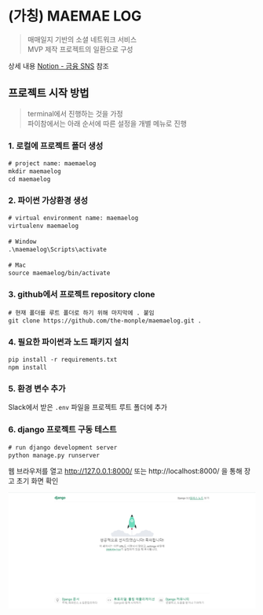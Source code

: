 # (가칭) MAEMAE LOG
> 매매일지 기반의 소셜 네트워크 서비스<br />
> MVP 제작 프로젝트의 일환으로 구성

상세 내용 [Notion - 금융 SNS](https://www.notion.so/efete/SNS-59545958efd14e3cb48d2d7c2ad17691) 참조

## 프로젝트 시작 방법
> terminal에서 진행하는 것을 가정<br />
> 파이참에서는 아래 순서에 따른 설정을 개별 메뉴로 진행
### 1. 로컬에 프로젝트 폴더 생성
```shell
# project name: maemaelog
mkdir maemaelog
cd maemaelog
```
### 2. 파이썬 가상환경 생성
```shell
# virtual environment name: maemaelog
virtualenv maemaelog

# Window
.\maemaelog\Scripts\activate

# Mac
source maemaelog/bin/activate
```

### 3. github에서 프로젝트 repository clone
```shell
# 현재 폴더를 루트 폴더로 하기 위해 마지막에 . 붙임
git clone https://github.com/the-monple/maemaelog.git .
```

### 4. 필요한 파이썬과 노드 패키지 설치
```shell
pip install -r requirements.txt
npm install
```

### 5. 환경 변수 추가
Slack에서 받은 `.env` 파일을 프로젝트 루트 폴더에 추가

### 6. django 프로젝트 구동 테스트
```shell
# run django development server
python manage.py runserver
```
웹 브라우저를 열고 http://127.0.0.1:8000/ 또는 http://localhost:8000/ 을 통해 장고 초기 화면 확인

![django 프로젝트 초기 화면](./asset/image/django-landing-page.png)